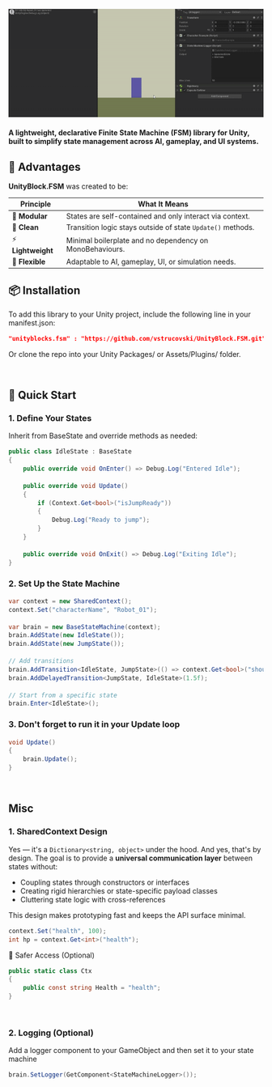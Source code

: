![fsm_example.gif](Example%2Ffsm_example.gif)
#### A lightweight, declarative Finite State Machine (FSM) library for Unity, built to simplify state management across AI, gameplay, and UI systems.

## 🚀 Advantages
**UnityBlock.FSM** was created to be:

| Principle      | What It Means                                                    |
|----------------|------------------------------------------------------------------|
| 🧩 **Modular**  | States are self-contained and only interact via context.        |
| 🧼 **Clean**    | Transition logic stays outside of state `Update()` methods.     |
| ⚡ **Lightweight** | Minimal boilerplate and no dependency on MonoBehaviours.     |
| 🧠 **Flexible** | Adaptable to AI, gameplay, UI, or simulation needs.             |


## 📦 Installation
To add this library to your Unity project, include the following line in your manifest.json:
```json
"unityblocks.fsm" : "https://github.com/vstrucovski/UnityBlock.FSM.git"
```
Or clone the repo into your Unity Packages/ or Assets/Plugins/ folder.

<br>

## 🚀 Quick Start
### 1. Define Your States
Inherit from BaseState and override methods as needed:
```csharp
public class IdleState : BaseState
{
    public override void OnEnter() => Debug.Log("Entered Idle");

    public override void Update()
    {
        if (Context.Get<bool>("isJumpReady"))
        {
            Debug.Log("Ready to jump");
        }
    }

    public override void OnExit() => Debug.Log("Exiting Idle");
}
```

### 2. Set Up the State Machine
```csharp
var context = new SharedContext();
context.Set("characterName", "Robot_01");

var brain = new BaseStateMachine(context);
brain.AddState(new IdleState());
brain.AddState(new JumpState());

// Add transitions
brain.AddTransition<IdleState, JumpState>(() => context.Get<bool>("shouldJump"));
brain.AddDelayedTransition<JumpState, IdleState>(1.5f);

// Start from a specific state
brain.Enter<IdleState>();
```

### 3. Don't forget to run it in your Update loop
```csharp
void Update()
{
    brain.Update();
}
```

<br>

## Misc
### 1. SharedContext Design
Yes — it's a `Dictionary<string, object>` under the hood. And yes, that's by design.
The goal is to provide a **universal communication layer** between states without:

- Coupling states through constructors or interfaces
- Creating rigid hierarchies or state-specific payload classes
- Cluttering state logic with cross-references

This design makes prototyping fast and keeps the API surface minimal.
```csharp
context.Set("health", 100);
int hp = context.Get<int>("health");
```
🔐 Safer Access (Optional)
```csharp
public static class Ctx
{
    public const string Health = "health";
}
```

<br>

### 2. Logging (Optional)
Add a logger component to your GameObject and then set it to your state machine
```csharp
brain.SetLogger(GetComponent<StateMachineLogger>());
```
